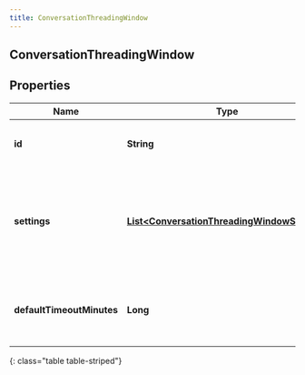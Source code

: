 ```yaml
---
title: ConversationThreadingWindow
---
```


## ConversationThreadingWindow

## Properties

| Name                      | Type                                                                                                             | Description                                                                 | Notes      |
| ------------------------- | ---------------------------------------------------------------------------------------------------------------- | --------------------------------------------------------------------------- | ---------- |
| **id**                    | <!----><!---->**String**<!---->                                                                                  | The globally unique identifier for the object.                              | [optional] |
| **settings**              | <!----><!---->[**List&lt;ConversationThreadingWindowSetting&gt;**](ConversationThreadingWindowSetting.md)<!----> | The conversation threading window timeout (Minutes) for each messaging type |            |
| **defaultTimeoutMinutes** | <!----><!---->**Long**<!---->                                                                                    | The default conversation threading window timeout (Minutes)                 | [optional] |

{: class="table table-striped"}
